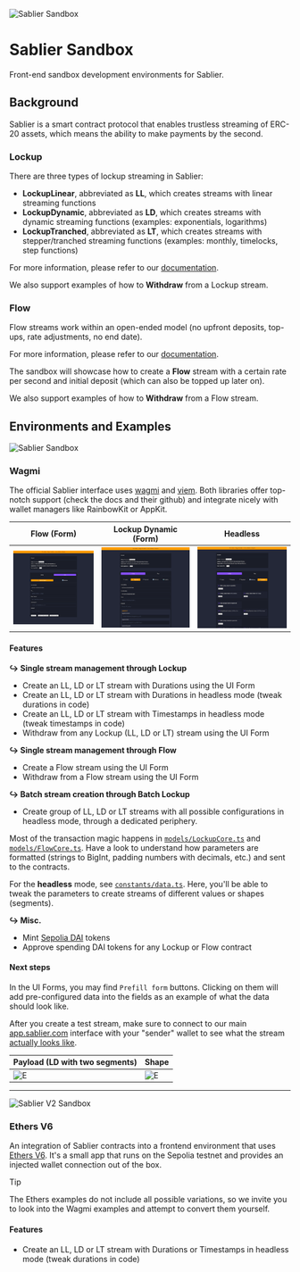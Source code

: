 ![Sablier Sandbox](/packages/assets/banner.png)

# Sablier Sandbox

Front-end sandbox development environments for Sablier.

## Background

Sablier is a smart contract protocol that enables trustless streaming of ERC-20 assets, which means the ability to make
payments by the second.

### Lockup

There are three types of lockup streaming in Sablier:

- **LockupLinear**, abbreviated as **LL**, which creates streams with linear streaming functions
- **LockupDynamic**, abbreviated as **LD**, which creates streams with dynamic streaming functions (examples:
  exponentials, logarithms)
- **LockupTranched**, abbreviated as **LT**, which creates streams with stepper/tranched streaming functions (examples:
  monthly, timelocks, step functions)

For more information, please refer to our [documentation](https://docs.sablier.com).

We also support examples of how to **Withdraw** from a Lockup stream.

### Flow

Flow streams work within an open-ended model (no upfront deposits, top-ups, rate adjustments, no end date).

For more information, please refer to our [documentation](https://docs.sablier.com).

The sandbox will showcase how to create a **Flow** stream with a certain rate per second and initial deposit (which can
also be topped up later on).

We also support examples of how to **Withdraw** from a Flow stream.

## Environments and Examples

![Sablier Sandbox](/packages/assets/banner-s2.png)

### Wagmi

The official Sablier interface uses [wagmi](wagmi.sh/) and [viem](https://viem.sh/). Both libraries offer top-notch
support (check the docs and their github) and integrate nicely with wallet managers like RainbowKit or AppKit.

| Flow (Form)                       | Lockup Dynamic (Form)                       | Headless                             |
| --------------------------------- | ------------------------------------------- | ------------------------------------ |
| ![FL](./packages/assets/flow.png) | ![LD](./packages/assets/lockup-dynamic.png) | ![H](./packages/assets/headless.png) |

#### Features

**↪ Single stream management through Lockup**

- Create an LL, LD or LT stream with Durations using the UI Form
- Create an LL, LD or LT stream with Durations in headless mode (tweak durations in code)
- Create an LL, LD or LT stream with Timestamps in headless mode (tweak timestamps in code)
- Withdraw from any Lockup (LL, LD or LT) stream using the UI Form

**↪ Single stream management through Flow**

- Create a Flow stream using the UI Form
- Withdraw from a Flow stream using the UI Form

**↪ Batch stream creation through Batch Lockup**

- Create group of LL, LD or LT streams with all possible configurations in headless mode, through a dedicated periphery.

Most of the transaction magic happens in [`models/LockupCore.ts`](/examples/wagmi/src/models/LockupCore.ts) and
[`models/FlowCore.ts`](/examples/wagmi/src/models/FlowCore.ts). Have a look to understand how parameters are formatted
(strings to BigInt, padding numbers with decimals, etc.) and sent to the contracts.

For the **headless** mode, see [`constants/data.ts`](/examples/wagmi/src/constants/data.ts). Here, you'll be able to
tweak the parameters to create streams of different values or shapes (segments).

**↪ Misc.**

- Mint [Sepolia DAI](https://sepolia.etherscan.io/token/0x776b6fc2ed15d6bb5fc32e0c89de68683118c62a) tokens
- Approve spending DAI tokens for any Lockup or Flow contract

#### Next steps

In the UI Forms, you may find `Prefill form` buttons. Clicking on them will add pre-configured data into the fields as
an example of what the data should look like.

After you create a test stream, make sure to connect to our main [app.sablier.com](https://app.sablier.com) interface
with your "sender" wallet to see what the stream [actually looks like](https://docs.sablier.com/apps/features/overview).

| Payload (LD with two segments)            | Shape                                      |
| ----------------------------------------- | ------------------------------------------ |
| ![E](./packages/assets/emission-code.png) | ![E](./packages/assets/emission-shape.png) |

---

![Sablier V2 Sandbox](/packages/assets/banner-s1.png)

### Ethers V6

An integration of Sablier contracts into a frontend environment that uses [Ethers V6](https://docs.ethers.org/v6/). It's
a small app that runs on the Sepolia testnet and provides an injected wallet connection out of the box.

> [!TIP]
>
> The Ethers examples do not include all possible variations, so we invite you to look into the Wagmi examples and
> attempt to convert them yourself.

#### Features

- Create an LL, LD or LT stream with Durations or Timestamps in headless mode (tweak durations in code)

